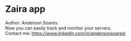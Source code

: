 # Zaira app
Author: Anderson Soares. <br>
Now you can easily track and monitor your servers.<br> 
Contact me: https://www.linkedin.com/in/andersonsoaresl <br>
